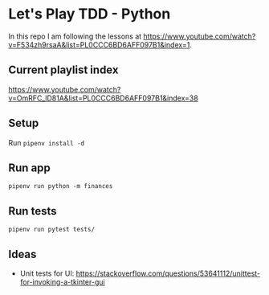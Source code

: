 # Let's Play TDD - Python

In this repo I am following the lessons at https://www.youtube.com/watch?v=F534zh9rsaA&list=PL0CCC6BD6AFF097B1&index=1.

## Current playlist index

https://www.youtube.com/watch?v=OmRFC_lD81A&list=PL0CCC6BD6AFF097B1&index=38

## Setup

Run `pipenv install -d`

## Run app

`pipenv run python -m finances`

## Run tests

`pipenv run pytest tests/`

## Ideas

- Unit tests for UI: https://stackoverflow.com/questions/53641112/unittest-for-invoking-a-tkinter-gui